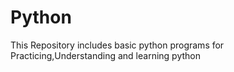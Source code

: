 # Python
This Repository includes basic python programs for Practicing,Understanding and learning python
